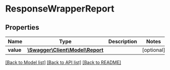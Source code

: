 # ResponseWrapperReport

## Properties
Name | Type | Description | Notes
------------ | ------------- | ------------- | -------------
**value** | [**\Swagger\Client\Model\Report**](Report.md) |  | [optional] 

[[Back to Model list]](../README.md#documentation-for-models) [[Back to API list]](../README.md#documentation-for-api-endpoints) [[Back to README]](../README.md)


